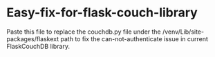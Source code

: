 # Easy-fix-for-flask-couch-library
Paste this file to replace the couchdb.py file under the /venv/Lib/site-packages/flaskext path to fix the can-not-authenticate issue in current FlaskCouchDB library.

